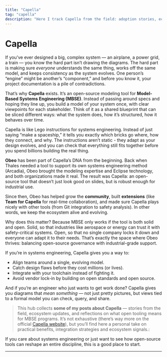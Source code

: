 ```yaml
---
title: "Capella"
tag: "capella"
description: "Here I track Capella from the field: adoption stories, ecosystem moves, and what open tooling means for systems engineering programs. Posts focus on practical benefits, integration strategies, and lessons from real projects, plus industry partnerships that signal where Capella and related MBSE tooling are heading."
---
```


# Capella

If you’ve ever designed a big, complex system — an airplane, a power grid, a train — you know the hard part isn’t drawing the diagrams. The hard part is making sure *everyone* understands the same thing, works off the same model, and keeps consistency as the system evolves. One person’s “engine” might be another’s “component,” and before you know it, your project documentation is a pile of contradictions.

That’s why **Capella** exists. It’s an open-source modeling tool for **Model-Based Systems Engineering (MBSE)**. Instead of passing around specs and hoping they line up, you build a model of your system once, with clear viewpoints for each stakeholder. Think of it as a shared blueprint that can be sliced different ways: what the system does, how it’s structured, how it behaves over time.

Capella is like Lego instructions for systems engineering. Instead of just saying “make a spaceship,” it tells you exactly which bricks go where, how they connect, and why. The instructions aren’t static - they adapt as your design evolves, and you can check that everything still fits together before you spend billions building the real thing.

**Obeo** has been part of Capella’s DNA from the beginning. Back when Thales needed a tool to support its own systems engineering method (Arcadia), Obeo brought the modeling expertise and Eclipse technology, and both organizations made it real. The result was Capella: an open-source tool that doesn’t just look good on slides, but is robust enough for industrial use.

Since then, Obeo has helped grow the **community**, built **extensions** (like **Team for Capella** for real-time collaboration), and made sure Capella plays nicely with other tools (from Git integration to safety analysis). In other words, we keep the ecosystem alive and evolving.

Why does this matter? Because MBSE only works if the tool is both solid and open. Solid, so that industries like aerospace or energy can trust it with safety-critical systems. Open, so that no single company locks it down and everyone can adapt it to their needs. That’s exactly the space where Obeo thrives: balancing open-source governance with industrial-grade support.

If you’re in systems engineering, Capella gives you a way to:

* Align teams around a single, evolving model.
* Catch design flaws before they cost millions (or lives).
* Integrate with your toolchain instead of fighting it.
* Avoid vendor lock-in by building on open standards and open source.

And if you’re an engineer who just wants to get work done? Capella gives you diagrams that *mean something* — not just pretty pictures, but views tied to a formal model you can check, query, and share.

> This hub collects **some of my posts about Capella** — stories from the field, ecosystem updates, and reflections on what open tooling means for MBSE programs. It’s not exhaustive (there’s way more on the official [Capella website](https://www.eclipse.org/capella/)), but you’ll find here a personal take on practical benefits, integration strategies and ecosystem signals.:

If you care about systems engineering or just want to see how open-source tools can reshape an entire discipline, this is a good place to start.

---
